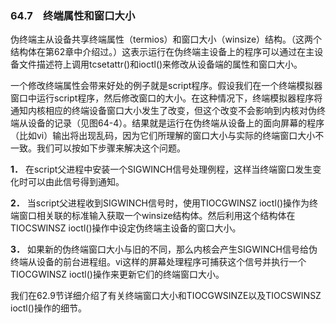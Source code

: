### 64.7　终端属性和窗口大小

伪终端主从设备共享终端属性（termios）和窗口大小（winsize）结构。（这两个结构体在第62章中介绍过。）这表示运行在伪终端主设备上的程序可以通过在主设备文件描述符上调用tcsetattr()和ioctl()来修改从设备端的属性和窗口大小。

一个修改终端属性会带来好处的例子就是script程序。假设我们在一个终端模拟器窗口中运行script程序，然后修改窗口的大小。在这种情况下，终端模拟器程序将通知内核相应的终端设备窗口大小发生了改变，但这个改变不会影响到内核对伪终端从设备的记录（见图64-4）。结果就是运行在伪终端从设备上的面向屏幕的程序（比如vi）输出将出现乱码，因为它们所理解的窗口大小与实际的终端窗口大小不一致。我们可以按如下步骤来解决这个问题。

**1．** 在script父进程中安装一个SIGWINCH信号处理例程，这样当终端窗口发生变化时可以由此信号得到通知。

**2．** 当script父进程收到SIGWINCH信号时，使用TIOCGWINSZ ioctl()操作为终端窗口相关联的标准输入获取一个winsize结构体。然后利用这个结构体在TIOCSWINSZ ioctl()操作中设定伪终端主设备的窗口大小。

**3．** 如果新的伪终端窗口大小与旧的不同，那么内核会产生SIGWINCH信号给伪终端从设备的前台进程组。vi这样的屏幕处理程序可捕获这个信号并执行一个TIOCGWINSZ ioctl()操作来更新它们的终端窗口大小。

我们在62.9节详细介绍了有关终端窗口大小和TIOCGWSINZE以及TIOCSWINSZ ioctl()操作的细节。

